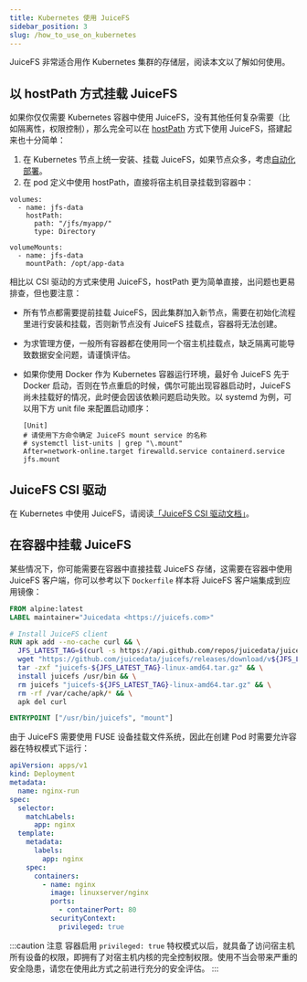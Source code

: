 ```yaml
---
title: Kubernetes 使用 JuiceFS
sidebar_position: 3
slug: /how_to_use_on_kubernetes
---
```


JuiceFS 非常适合用作 Kubernetes 集群的存储层，阅读本文以了解如何使用。

## 以 hostPath 方式挂载 JuiceFS

如果你仅仅需要 Kubernetes 容器中使用 JuiceFS，没有其他任何复杂需要（比如隔离性，权限控制），那么完全可以在 [hostPath](https://kubernetes.io/zh-cn/docs/concepts/storage/volumes/#hostpath) 方式下使用 JuiceFS，搭建起来也十分简单：

1. 在 Kubernetes 节点上统一安装、挂载 JuiceFS，如果节点众多，考虑[自动化部署](./automation.md)。
1. 在 pod 定义中使用 hostPath，直接将宿主机目录挂载到容器中：

```
volumes:
  - name: jfs-data
    hostPath:
      path: "/jfs/myapp/"
      type: Directory

volumeMounts:
  - name: jfs-data
    mountPath: /opt/app-data
```

相比以 CSI 驱动的方式来使用 JuiceFS，hostPath 更为简单直接，出问题也更易排查，但也要注意：

* 所有节点都需要提前挂载 JuiceFS，因此集群加入新节点，需要在初始化流程里进行安装和挂载，否则新节点没有 JuiceFS 挂载点，容器将无法创建。
* 为求管理方便，一般所有容器都在使用同一个宿主机挂载点，缺乏隔离可能导致数据安全问题，请谨慎评估。
* 如果你使用 Docker 作为 Kubernetes 容器运行环境，最好令 JuiceFS 先于 Docker 启动，否则在节点重启的时候，偶尔可能出现容器启动时，JuiceFS 尚未挂载好的情况，此时便会因该依赖问题启动失败。以 systemd 为例，可以用下方 unit file 来配置启动顺序：

  ``` title="/etc/systemd/system/docker.service.d/override.conf"
  [Unit]
  # 请使用下方命令确定 JuiceFS mount service 的名称
  # systemctl list-units | grep "\.mount"
  After=network-online.target firewalld.service containerd.service jfs.mount
  ```

## JuiceFS CSI 驱动

在 Kubernetes 中使用 JuiceFS，请阅读[「JuiceFS CSI 驱动文档」](https://juicefs.com/docs/zh/csi/introduction)。

## 在容器中挂载 JuiceFS

某些情况下，你可能需要在容器中直接挂载 JuiceFS 存储，这需要在容器中使用 JuiceFS 客户端，你可以参考以下 `Dockerfile` 样本将 JuiceFS 客户端集成到应用镜像：

```dockerfile title="Dockerfile"
FROM alpine:latest
LABEL maintainer="Juicedata <https://juicefs.com>"

# Install JuiceFS client
RUN apk add --no-cache curl && \
  JFS_LATEST_TAG=$(curl -s https://api.github.com/repos/juicedata/juicefs/releases/latest | grep 'tag_name' | cut -d '"' -f 4 | tr -d 'v') && \
  wget "https://github.com/juicedata/juicefs/releases/download/v${JFS_LATEST_TAG}/juicefs-${JFS_LATEST_TAG}-linux-amd64.tar.gz" && \
  tar -zxf "juicefs-${JFS_LATEST_TAG}-linux-amd64.tar.gz" && \
  install juicefs /usr/bin && \
  rm juicefs "juicefs-${JFS_LATEST_TAG}-linux-amd64.tar.gz" && \
  rm -rf /var/cache/apk/* && \
  apk del curl

ENTRYPOINT ["/usr/bin/juicefs", "mount"]
```

由于 JuiceFS 需要使用 FUSE 设备挂载文件系统，因此在创建 Pod 时需要允许容器在特权模式下运行：

```yaml {19-20}
apiVersion: apps/v1
kind: Deployment
metadata:
  name: nginx-run
spec:
  selector:
    matchLabels:
      app: nginx
  template:
    metadata:
      labels:
        app: nginx
    spec:
      containers:
        - name: nginx
          image: linuxserver/nginx
          ports:
            - containerPort: 80
          securityContext:
            privileged: true
```

:::caution 注意
容器启用 `privileged: true` 特权模式以后，就具备了访问宿主机所有设备的权限，即拥有了对宿主机内核的完全控制权限。使用不当会带来严重的安全隐患，请您在使用此方式之前进行充分的安全评估。
:::
